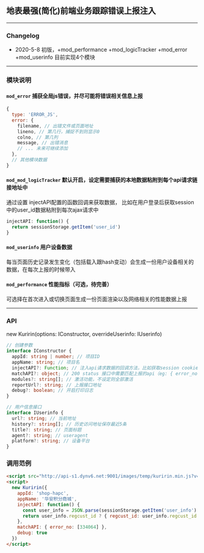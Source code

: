 ## 地表最强(简化)前端业务跟踪错误上报注入
----
### Changelog
 * 2020-5-8 初版，+mod_performance +mod_logicTracker +mod_error +mod_userinfo 目前实现4个模块

----

### 模块说明

#### `mod_error` 捕获全局js错误，并尽可能将错误相关信息上报
```js
{
  type: 'ERROR_JS',
  error: {
    filename, // 出错文件或页面地址
    lineno, // 第几行，捕捉不到则显示0
    colno, // 第几列
    message, // 出错消息
    // ... 未来可继续添加
  },
  // 其他模块数据
}
```

#### `mod_mod_logicTracker` 默认开启，设定需要捕获的本地数据粘附到每个api请求链接地址中

通过设置 injectAPI配置的函数回调来获取数据，
比如在用户登录后获取session中的user_id数据粘附到每次ajax请求中

```js
injectAPI: function() {
  return sessionStorage.getItem('user_id')
}
```


#### `mod_userinfo` 用户设备数据

每当页面历史记录发生变化（包括载入跟hash变动）会生成一份用户设备相关的数据，在每次上报的时候带入

#### `mod_performance` 性能指标（可选，待完善）

可选择在首次进入或切换页面生成一份页面渲染以及网络相关的性能数据上报

----

### API

new Kuririn(options: IConstructor, overrideUserinfo: IUserinfo)

```ts
// 创建参数
interface IConstructor {
  appId: string | number; // 项目ID
  appName: string; // 项目名
  injectAPI?: Function; // 注入api请求数据的回调方法，比如获取session cookie中的userid
  matchAPI?: object; // 200 status 接口中需要匹配上报的api（eg: { error_no: [334064, ...] })
  modules?: string[]; // 激活功能，不设定则全部激活
  reportUrl?: string; // 上报接口地址
  debug?: boolean; // 开启打印日志
}

// 用户信息接口
interface IUserinfo {
  url?: string; // 当前地址
  history?: string[]; // 历史访问地址保存最近5条
  title?: string; // 页面标题
  agent?: string; // useragent
  platform?: string; // 设备平台
}

```

### 调用范例

```html
<script src="http://api-s1.dynv6.net:9001/images/temp/kuririn.min.js?v=1.0.0"></script>
<script>
  new Kuririn({
    appId: 'shop-hapc',
    appName: '华安积分商城',
    injectAPI: function() {
      const user_info = JSON.parse(sessionStorage.getItem('user_info') || '{}')
      return user_info.regcust_id ? { regcust_id: user_info.regcust_id } : {}
    },
    matchAPI: { error_no: [334064] },
    debug: true
  })
</script>
```
